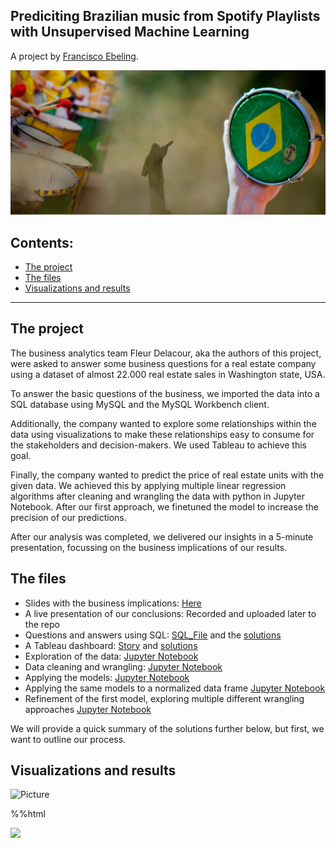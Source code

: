 ## Prediciting Brazilian music from Spotify Playlists with Unsupervised Machine Learning
A project by [Francisco Ebeling](https://github.com/ebelingbarros).

![Picture](https://github.com/ebelingbarros/Brazilian-Music-Prediction/blob/main/pic06brasil.jpg)

## Contents:

- [The project](#The_project)
- [The files](#The-files)
- [Visualizations and results](#Visualisations-and-results)

***


## The project
The business analytics team Fleur Delacour, aka the authors of this project, were asked to answer some business questions for a real estate company using a dataset of almost 22.000 real estate sales in Washington state, USA.

To answer the basic questions of the business, we imported the data into a SQL database using MySQL and the MySQL Workbench client.

Additionally, the company wanted to explore some relationships within the data using visualizations to make these relationships easy to consume for the stakeholders and decision-makers. We used Tableau to achieve this goal.

Finally, the company wanted to predict the price of real estate units with the given data. 
We achieved this by applying multiple linear regression algorithms after cleaning and wrangling the data with python in Jupyter Notebook.
After our first approach, we finetuned the model to increase the precision of our predictions.

After our analysis was completed, we delivered our insights in a 5-minute presentation, focussing on the business implications of our results. 

## The files
- Slides with the business implications: [Here](https://docs.google.com/presentation/d/1mR-rkAEYC1kN9f_6xhFMIaHyXNbBA2OWy5GpS1C8iw8/edit#slide=id.gc59bf226dc_0_2)
- A live presentation of our conclusions: Recorded and uploaded later to the repo
- Questions and answers using SQL: [SQL_File](https://github.com/Caparisun/Linear_Regression_Project/blob/master/SQL_Files/Regression%20project.sql) and the [solutions](https://github.com/Caparisun/Linear_Regression_Project/blob/master/SQL_Files/README.md)
- A Tableau dashboard: [Story](https://public.tableau.com/profile/federico.giuliani#!/vizhome/Mid_Project_Data/StoryProject?publish=yes) and [solutions](https://github.com/Caparisun/Linear_Regression_Project/blob/master/Tableau/readme.md)
- Exploration of the data: [Jupyter Notebook](https://github.com/Caparisun/Linear_Regression_Project/blob/master/Notebooks_and_data/1.basic_data_exploration.ipynb)
- Data cleaning and wrangling: [Jupyter Notebook](https://github.com/Caparisun/Linear_Regression_Project/blob/master/Notebooks_and_data/2.Datawrangling.ipynb)
- Applying the models: [Jupyter Notebook](https://github.com/Caparisun/Linear_Regression_Project/blob/master/Notebooks_and_data/3.Applying_Model.ipynb)
- Applying the same models to a normalized data frame [Jupyter Notebook](https://github.com/Caparisun/Linear_Regression_Project/blob/master/Notebooks_and_data/5.applying_model_norm.ipynb)
- Refinement of the first model, exploring multiple different wrangling approaches [Jupyter Notebook](https://github.com/Caparisun/Linear_Regression_Project/blob/master/Notebooks_and_data/6.Refinement.ipynb)

We will provide a quick summary of the solutions further below, but first, we want to outline our process.

## Visualizations and results

![Picture](https://github.com/Caparisun/data_mid_bootcamp_project_regression/blob/master/Pictures/Process.jpg)


%%html
<div class='tableauPlaceholder' id='viz1620387883133' style='position: relative'><noscript><a href='#'><img alt=' ' src='https:&#47;&#47;public.tableau.com&#47;static&#47;images&#47;Br&#47;Brazilianmusicprediction-featuresclustered&#47;Story1&#47;1_rss.png' style='border: none' /></a></noscript><object class='tableauViz'  style='display:none;'><param name='host_url' value='https%3A%2F%2Fpublic.tableau.com%2F' /> <param name='embed_code_version' value='3' /> <param name='site_root' value='' /><param name='name' value='Brazilianmusicprediction-featuresclustered&#47;Story1' /><param name='tabs' value='yes' /><param name='toolbar' value='yes' /><param name='static_image' value='https:&#47;&#47;public.tableau.com&#47;static&#47;images&#47;Br&#47;Brazilianmusicprediction-featuresclustered&#47;Story1&#47;1.png' /> <param name='animate_transition' value='yes' /><param name='display_static_image' value='yes' /><param name='display_spinner' value='yes' /><param name='display_overlay' value='yes' /><param name='display_count' value='yes' /><param name='language' value='de' /><param name='filter' value='publish=yes' /></object></div>                <script type='text/javascript'>                    var divElement = document.getElementById('viz1620387883133');                    var vizElement = divElement.getElementsByTagName('object')[0];                    vizElement.style.width='1016px';vizElement.style.height='1014px';                    var scriptElement = document.createElement('script');                    scriptElement.src = 'https://public.tableau.com/javascripts/api/viz_v1.js';                    vizElement.parentNode.insertBefore(scriptElement, vizElement);                </script>



